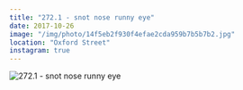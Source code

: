 ```yaml
---
title: "272.1 - snot nose runny eye"
date: 2017-10-26
image: "/img/photo/14f5eb2f930f4efae2cda959b7b5b7b2.jpg"
location: "Oxford Street"
instagram: true
---
```


![272.1 - snot nose runny eye](/img/photo/14f5eb2f930f4efae2cda959b7b5b7b2.jpg)
